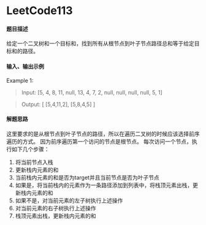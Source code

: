 # LeetCode113
#### 题目描述
给定一个二叉树和一个目标和，找到所有从根节点到叶子节点路径总和等于给定目标和的路径。
#### 输入、输出示例
Example 1:
> Input: [5, 4, 8, 11, null, 13, 4, 7, 2, null, null, null, null, 5, 1]

> Output: [
             [5,4,11,2],
             [5,8,4,5]
          ]

#### 解题思路
这里要求的是从根节点到叶子节点的路径，所以在遍历二叉树的时候应该选择前序遍历的方式。
因为前序遍历第一个访问的节点是根节点。
每次访问一个节点，执行如下几个步骤：
1. 将当前节点入栈
2. 更新栈内元素的和
3. 当前栈内元素的和是否为target并且当前节点是否为叶子节点
4. 如果是，将当前栈内的元素作为一条路径添加到列表中，将栈顶元素出栈，更新栈内元素的和
5. 如果不是，对当前元素的左子树执行上述操作
6. 对当前元素的右子树执行上述操作
7. 栈顶元素出栈，更新栈内元素的和